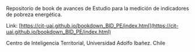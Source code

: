 
Repositorio de book de avances de Estudio para la medición de indicadores de pobreza energética.

Link:
[https://cit-uai.github.io/bookdown_BID_PE/index.html](https://cit-uai.github.io/bookdown_BID_PE/index.html)

Centro de Inteligencia Territorial, Universidad Adolfo Ibañez. Chile
